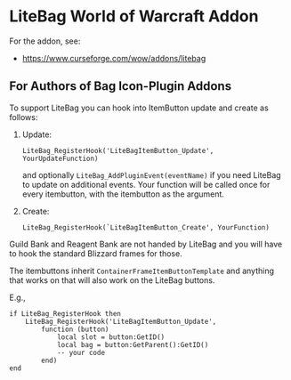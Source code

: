 # LiteBag World of Warcraft Addon

For the addon, see:
- https://www.curseforge.com/wow/addons/litebag

## For Authors of Bag Icon-Plugin Addons

To support LiteBag you can hook into ItemButton update and create as follows:

1. Update:
   ```
   LiteBag_RegisterHook('LiteBagItemButton_Update', YourUpdateFunction)
   ```
   and optionally `LiteBag_AddPluginEvent(eventName)` if you need LiteBag
   to update on additional events. Your function will be called once for
   every itembutton, with the itembutton as the argument.

2. Create:
   ```
   LiteBag_RegisterHook(`LiteBagItemButton_Create', YourFunction)
   ```

Guild Bank and Reagent Bank are not handed by LiteBag and you will have
to hook the standard Blizzard frames for those.

The itembuttons inherit `ContainerFrameItemButtonTemplate` and anything
that works on that will also work on the LiteBag buttons.

E.g.,
```
if LiteBag_RegisterHook then
    LiteBag_RegisterHook('LiteBagItemButton_Update',
        function (button)
            local slot = button:GetID()
            local bag = button:GetParent():GetID()
            -- your code
        end)
end
```
